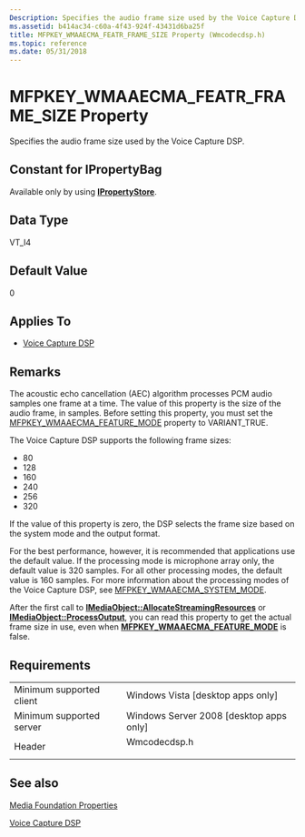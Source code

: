 ```yaml
---
Description: Specifies the audio frame size used by the Voice Capture DSP.
ms.assetid: b414ac34-c60a-4f43-924f-43431d6ba25f
title: MFPKEY_WMAAECMA_FEATR_FRAME_SIZE Property (Wmcodecdsp.h)
ms.topic: reference
ms.date: 05/31/2018
---
```


# MFPKEY\_WMAAECMA\_FEATR\_FRAME\_SIZE Property

Specifies the audio frame size used by the Voice Capture DSP.

## Constant for IPropertyBag

Available only by using [**IPropertyStore**](/windows/win32/api/propsys/nn-propsys-ipropertystore).

## Data Type

VT\_I4

## Default Value

0

## Applies To

-   [Voice Capture DSP](voicecapturedmo.md)

## Remarks

The acoustic echo cancellation (AEC) algorithm processes PCM audio samples one frame at a time. The value of this property is the size of the audio frame, in samples. Before setting this property, you must set the [MFPKEY\_WMAAECMA\_FEATURE\_MODE](mfpkey-wmaaecma-feature-modeproperty.md) property to VARIANT\_TRUE.

The Voice Capture DSP supports the following frame sizes:

-   80
-   128
-   160
-   240
-   256
-   320

If the value of this property is zero, the DSP selects the frame size based on the system mode and the output format.

For the best performance, however, it is recommended that applications use the default value. If the processing mode is microphone array only, the default value is 320 samples. For all other processing modes, the default value is 160 samples. For more information about the processing modes of the Voice Capture DSP, see [MFPKEY\_WMAAECMA\_SYSTEM\_MODE](mfpkey-wmaaecma-system-modeproperty.md).

After the first call to [**IMediaObject::AllocateStreamingResources**](/previous-versions/windows/desktop/api/mediaobj/nf-mediaobj-imediaobject-allocatestreamingresources) or [**IMediaObject::ProcessOutput**](/previous-versions/windows/desktop/api/mediaobj/nf-mediaobj-imediaobject-processoutput), you can read this property to get the actual frame size in use, even when [**MFPKEY\_WMAAECMA\_FEATURE\_MODE**](mfpkey-wmaaecma-feature-modeproperty.md) is false.

## Requirements



|                                     |                                                                                         |
|-------------------------------------|-----------------------------------------------------------------------------------------|
| Minimum supported client<br/> | Windows Vista \[desktop apps only\]<br/>                                          |
| Minimum supported server<br/> | Windows Server 2008 \[desktop apps only\]<br/>                                    |
| Header<br/>                   | <dl> <dt>Wmcodecdsp.h</dt> </dl> |



## See also

<dl> <dt>

[Media Foundation Properties](media-foundation-properties.md)
</dt> <dt>

[Voice Capture DSP](voicecapturedmo.md)
</dt> </dl>

 

 